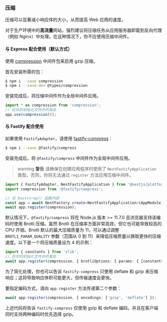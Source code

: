 ### 压缩

压缩可以显著减小响应体的大小，从而提高 Web 应用的速度。

对于生产环境中的**高流量**网站，强烈建议将压缩任务从应用服务器卸载到反向代理（例如 Nginx）中处理。在这种情况下，你不应使用压缩中间件。

#### 与 Express 配合使用（默认方式）

使用 [compression](https://github.com/expressjs/compression) 中间件包来启用 gzip 压缩。

首先安装所需的包：

```bash
$ npm i --save compression
$ npm i --save-dev @types/compression
```

安装完成后，将压缩中间件作为全局中间件应用。

```typescript
import * as compression from 'compression';
// 在你的初始化文件中的某处
app.use(compression());
```

#### 与 Fastify 配合使用

如果使用 `FastifyAdapter`，请使用 [fastify-compress](https://github.com/fastify/fastify-compress)：

```bash
$ npm i --save @fastify/compress
```

安装完成后，将 `@fastify/compress` 中间件作为全局中间件应用。

> warning **警告** 请确保在创建应用程序时使用了 `NestFastifyApplication` 类型。否则，你将无法通过 `register` 方法应用压缩中间件。

```typescript
import { FastifyAdapter, NestFastifyApplication } from '@nestjs/platform-fastify';
import compression from '@fastify/compress';

// 在 bootstrap() 函数内部
const app = await NestFactory.create<NestFastifyApplication>(AppModule, new FastifyAdapter());
await app.register(compression);
```

默认情况下，`@fastify/compress` 将在 Node.js 版本 >= 11.7.0 且浏览器支持该编码时使用 Brotli 压缩。虽然 Brotli 在压缩率方面非常高效，但它也可能导致较高的 CPU 开销。Brotli 默认的最大压缩质量为 11，可以通过调整 `BROTLI_PARAM_QUALITY` 参数（范围从 0 到 11）来降低压缩质量以换取更快的压缩速度。以下是一个将压缩质量设为 4 的示例：

```typescript
import { constants } from 'zlib';
// 在你的初始化文件中的某处
await app.register(compression, { brotliOptions: { params: { [constants.BROTLI_PARAM_QUALITY]: 4 } } });
```

为了简化处理，你也可以告诉 `fastify-compress` 只使用 deflate 和 gzip 来压缩响应；这将导致响应体积可能更大，但传输速度会更快。

要指定编码方式，请向 `app.register` 方法传递第二个参数：

```typescript
await app.register(compression, { encodings: ['gzip', 'deflate'] });
```

上述代码将告诉 `fastify-compress` 仅使用 gzip 和 deflate 编码，并且在客户端同时支持两种编码时优先选择 gzip。